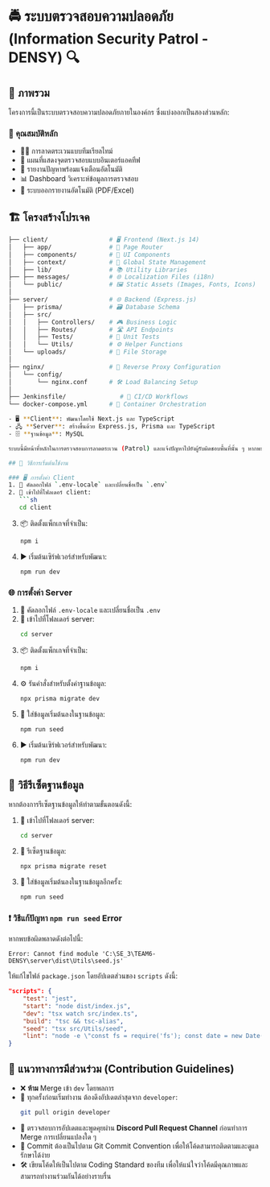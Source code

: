 # 🚔 ระบบตรวจสอบความปลอดภัย (Information Security Patrol - DENSY) 🔍

## 📌 ภาพรวม
โครงการนี้เป็นระบบตรวจสอบความปลอดภัยภายในองค์กร ซึ่งแบ่งออกเป็นสองส่วนหลัก:

### 🎠 คุณสมบัติหลัก
- 🕵️‍♂️ การลาดตระเวนแบบทีมเรียลไทม์
- 📍 แผนที่แสดงจุดตรวจสอบแบบอินเตอร์แอคทีฟ
- 🚨 รายงานปัญหาพร้อมแจ้งเตือนอัตโนมัติ
- 📊 Dashboard วิเคราะห์ข้อมูลการตรวจสอบ
- 📑 ระบบออกรายงานอัตโนมัติ (PDF/Excel)

## 🏗️ โครงสร้างโปรเจค
```bash
├── client/                 # 🖥️ Frontend (Next.js 14)
│   ├── app/                # 📂 Page Router
│   ├── components/         # 🧩 UI Components
│   ├── context/            # 🧭 Global State Management
│   ├── lib/                # 📚 Utility Libraries
├── ├── messages/           # 🌐 Localization Files (i18n)
│   └── public/             # 🖼️ Static Assets (Images, Fonts, Icons)
│
├── server/                 # 🌐 Backend (Express.js)
│   ├── prisma/             # 🗃️ Database Schema
│   ├── src/
│   │   ├── Controllers/    # 🎮 Business Logic
│   │   ├── Routes/         # 🛣️ API Endpoints
│   │   ├── Tests/          # 🧪 Unit Tests
│   │   └── Utils/          # ⚙️ Helper Functions
│   └── uploads/            # 📁 File Storage
│
├── nginx/                  # 🔄 Reverse Proxy Configuration
│   └── config/
│       └── nginx.conf      # 🛠️ Load Balancing Setup
│
├── Jenkinsfile/               # 🤖 CI/CD Workflows
└── docker-compose.yml      # 🐳 Container Orchestration

- 🖥️ **Client**: พัฒนาโดยใช้ Next.js และ TypeScript
- 🖧 **Server**: สร้างขึ้นด้วย Express.js, Prisma และ TypeScript
- 🗄️ **ฐานข้อมูล**: MySQL

ระบบนี้มีหน้าที่หลักในการตรวจสอบการลาดตระเวน (Patrol) และแจ้งปัญหาไปยังผู้รับผิดชอบพื้นที่นั้น ๆ หากพบปัญหา พร้อมทั้งสามารถติดตามสถานะและออกรายงานผลการตรวจสอบได้ โดยกระบวนการตรวจสอบจะดำเนินการเป็นทีมแบบเรียลไทม์

## 🚀 วิธีการเริ่มต้นใช้งาน

### 🖥️ การตั้งค่า Client
1. 📂 คัดลอกไฟล์ `.env-locale` และเปลี่ยนชื่อเป็น `.env`
2. 🔧 เข้าไปที่โฟลเดอร์ client:
   ```sh
   cd client
   ```
3. 📦 ติดตั้งแพ็กเกจที่จำเป็น:
   ```sh
   npm i
   ```
4. ▶️ เริ่มต้นเซิร์ฟเวอร์สำหรับพัฒนา:
   ```sh
   npm run dev
   ```

### 🌐 การตั้งค่า Server
1. 📂 คัดลอกไฟล์ `.env-locale` และเปลี่ยนชื่อเป็น `.env`
2. 🔧 เข้าไปที่โฟลเดอร์ server:
   ```sh
   cd server
   ```
3. 📦 ติดตั้งแพ็กเกจที่จำเป็น:
   ```sh
   npm i
   ```
4. ⚙️ รันคำสั่งสำหรับตั้งค่าฐานข้อมูล:
   ```sh
   npx prisma migrate dev
   ```
5. 🌱 ใส่ข้อมูลเริ่มต้นลงในฐานข้อมูล:
   ```sh
   npm run seed
   ```
6. ▶️ เริ่มต้นเซิร์ฟเวอร์สำหรับพัฒนา:
   ```sh
   npm run dev
   ```

## 🔄 วิธีรีเซ็ตฐานข้อมูล
หากต้องการรีเซ็ตฐานข้อมูลให้ทำตามขั้นตอนดังนี้:

1. 🔧 เข้าไปที่โฟลเดอร์ server:
   ```sh
   cd server
   ```
2. 🔄 รีเซ็ตฐานข้อมูล:
   ```sh
   npx prisma migrate reset
   ```
3. 🌱 ใส่ข้อมูลเริ่มต้นลงในฐานข้อมูลอีกครั้ง:
   ```sh
   npm run seed
   ```

### ❗ วิธีแก้ปัญหา `npm run seed` Error
หากพบข้อผิดพลาดดังต่อไปนี้:
```
Error: Cannot find module 'C:\SE_3\TEAM6-DENSY\server\dist\Utils\seed.js'
```
ให้แก้ไขไฟล์ `package.json` โดยอัปเดตส่วนของ `scripts` ดังนี้:
```json
"scripts": {
    "test": "jest",
    "start": "node dist/index.js",
    "dev": "tsx watch src/index.ts",
    "build": "tsc && tsc-alias",
    "seed": "tsx src/Utils/seed",
    "lint": "node -e \"const fs = require('fs'); const date = new Date(); const dateString = date.toISOString().split('T')[0].replace(/-/g, '_'); const timeString = date.toTimeString().split(' ')[0].replace(/:/g, '_'); const fileName = `lintReports/lintReport_${dateString}_${timeString}.json`; fs.mkdirSync('lintReports', { recursive: true }); require('child_process').execSync(`eslint . --format json -o ${fileName}`);\" && tsx eslint-report.ts"
}
```

## 📜 แนวทางการมีส่วนร่วม (Contribution Guidelines)
- ❌ **ห้าม** Merge เข้า `dev` โดยพลการ
- 🔄 ทุกครั้งก่อนเริ่มทำงาน ต้องดึงอัปเดตล่าสุดจาก `developer`:
  ```sh
  git pull origin developer
  ```
- 💬 ตรวจสอบการอัปเดตและพูดคุยผ่าน **Discord Pull Request Channel** ก่อนทำการ Merge การเปลี่ยนแปลงใด ๆ
- 📝 Commit ต้องเป็นไปตาม Git Commit Convention เพื่อให้โค้ดสามารถติดตามและดูแลรักษาได้ง่าย
- 🛠️ เขียนโค้ดให้เป็นไปตาม Coding Standard ของทีม เพื่อให้แน่ใจว่าโค้ดมีคุณภาพและสามารถทำงานร่วมกันได้อย่างราบรื่น
